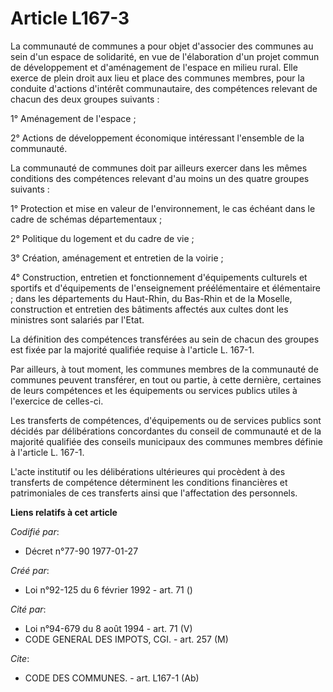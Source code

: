 # Article L167-3

La communauté de communes a pour objet d'associer des communes au sein d'un espace de solidarité, en vue de l'élaboration
d'un projet commun de développement et d'aménagement de l'espace en milieu rural. Elle exerce de plein droit aux lieu et
place des communes membres, pour la conduite d'actions d'intérêt communautaire, des compétences relevant de chacun des deux
groupes suivants :

1° Aménagement de l'espace ;

2° Actions de développement économique intéressant l'ensemble de la communauté.

La communauté de communes doit par ailleurs exercer dans les mêmes conditions des compétences relevant d'au moins un des
quatre groupes suivants :

1° Protection et mise en valeur de l'environnement, le cas échéant dans le cadre de schémas départementaux ;

2° Politique du logement et du cadre de vie ;

3° Création, aménagement et entretien de la voirie ;

4° Construction, entretien et fonctionnement d'équipements culturels et sportifs et d'équipements de l'enseignement
préélémentaire et élémentaire ; dans les départements du Haut-Rhin, du Bas-Rhin et de la Moselle, construction et entretien
des bâtiments affectés aux cultes dont les ministres sont salariés par l'Etat.

La définition des compétences transférées au sein de chacun des groupes est fixée par la majorité qualifiée requise à
l'article L. 167-1.

Par ailleurs, à tout moment, les communes membres de la communauté de communes peuvent transférer, en tout ou partie, à cette
dernière, certaines de leurs compétences et les équipements ou services publics utiles à l'exercice de celles-ci.

Les transferts de compétences, d'équipements ou de services publics sont décidés par délibérations concordantes du conseil de
communauté et de la majorité qualifiée des conseils municipaux des communes membres définie à l'article L. 167-1.

L'acte institutif ou les délibérations ultérieures qui procèdent à des transferts de compétence déterminent les conditions
financières et patrimoniales de ces transferts ainsi que l'affectation des personnels.

**Liens relatifs à cet article**

_Codifié par_:

  - Décret n°77-90 1977-01-27

_Créé par_:

  - Loi n°92-125 du 6 février 1992 - art. 71 ()

_Cité par_:

  - Loi n°94-679 du 8 août 1994 - art. 71 (V)
  - CODE GENERAL DES IMPOTS, CGI. - art. 257 (M)

_Cite_:

  - CODE DES COMMUNES. - art. L167-1 (Ab)
